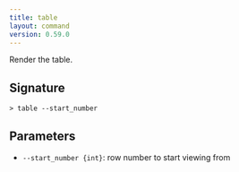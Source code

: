 ```yaml
---
title: table
layout: command
version: 0.59.0
---
```


Render the table.

## Signature

```> table --start_number```

## Parameters

 -  `--start_number {int}`: row number to start viewing from


